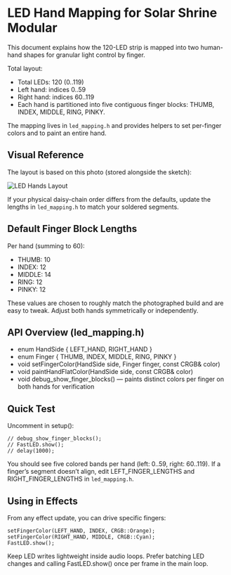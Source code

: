 # LED Hand Mapping for Solar Shrine Modular

This document explains how the 120-LED strip is mapped into two human-hand shapes for granular light control by finger.

Total layout:
- Total LEDs: 120 (0..119)
- Left hand: indices 0..59
- Right hand: indices 60..119
- Each hand is partitioned into five contiguous finger blocks: THUMB, INDEX, MIDDLE, RING, PINKY.

The mapping lives in `led_mapping.h` and provides helpers to set per-finger colors and to paint an entire hand.

## Visual Reference

The layout is based on this photo (stored alongside the sketch):

![LED Hands Layout](led_hands_layout.jpg)

If your physical daisy-chain order differs from the defaults, update the lengths in `led_mapping.h` to match your soldered segments.

## Default Finger Block Lengths

Per hand (summing to 60):

- THUMB: 10
- INDEX: 12
- MIDDLE: 14
- RING: 12
- PINKY: 12

These values are chosen to roughly match the photographed build and are easy to tweak. Adjust both hands symmetrically or independently.

## API Overview (led_mapping.h)

- enum HandSide { LEFT_HAND, RIGHT_HAND }
- enum Finger { THUMB, INDEX, MIDDLE, RING, PINKY }
- void setFingerColor(HandSide side, Finger finger, const CRGB& color)
- void paintHandFlatColor(HandSide side, const CRGB& color)
- void debug_show_finger_blocks() — paints distinct colors per finger on both hands for verification

## Quick Test

Uncomment in setup():

```
// debug_show_finger_blocks();
// FastLED.show();
// delay(1000);
```

You should see five colored bands per hand (left: 0..59, right: 60..119). If a finger’s segment doesn’t align, edit LEFT_FINGER_LENGTHS and RIGHT_FINGER_LENGTHS in `led_mapping.h`.

## Using in Effects

From any effect update, you can drive specific fingers:

```
setFingerColor(LEFT_HAND, INDEX, CRGB::Orange);
setFingerColor(RIGHT_HAND, MIDDLE, CRGB::Cyan);
FastLED.show();
```

Keep LED writes lightweight inside audio loops. Prefer batching LED changes and calling FastLED.show() once per frame in the main loop.

